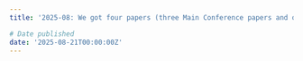 ```yaml
---
title: '2025-08: We got four papers (three Main Conference papers and one Fingdings paper) accepted at the EMNLP 2025 Conference.'

# Date published
date: '2025-08-21T00:00:00Z'
---
```


